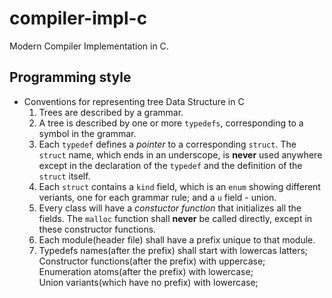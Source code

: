 # compiler-impl-c
Modern Compiler Implementation in C.


## Programming style
* Conventions for representing tree Data Structure in C
    1. Trees are described by a grammar.
    2. A tree is described by one or more `typedefs`, corresponding to a symbol in the grammar.
    3. Each `typedef` defines a *pointer* to a corresponding `struct`. The `struct` name, which ends in an underscope, is **never** used anywhere except in the declaration of the `typedef` and the definition of the `struct` itself.
    4. Each `struct` contains a `kind` field, which is an `enum` showing different veriants, one for each grammar rule; and a `u` field - union.
    5. Every class will have a *constuctor function* that initializes all the fields. The `malloc` function shall **never** be called directly, except in these constructor functions.
    6. Each module(header file) shall have a prefix unique to that module.
    7. Typedefs names(after the prefix) shall start with lowercas latters;  
       Constructor functions(after the prefix) with uppercase;  
       Enumeration atoms(after the prefix) with lowercase;  
       Union variants(which have no prefix) with lowercase;  
